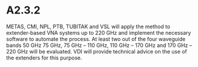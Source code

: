 # A2.3.2

METAS, CMI, NPL, PTB, TUBITAK and VSL will apply the method to extender-based VNA systems up to 220 GHz and implement the necessary software to automate the process. At least two out of the four waveguide bands 50 GHz   75 GHz, 75 GHz – 110 GHz, 110 GHz – 170 GHz and 170 GHz – 220 GHz will be evaluated. VDI will provide technical advice on the use of the extenders for this purpose.

